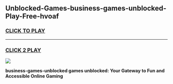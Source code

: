 
## Unblocked-Games-business-games-unblocked-Play-Free-hvoaf
<h3>
<a href="https://premium76.site?title=business-games-unblocked&ref=17A">CLICK TO PLAY</a></h3>
<hr>

<h3>
<a href="https://premium76.site?title=business-games-unblocked&ref=17A">CLICK 2 PLAY</a>
  
</h3>

<a href="https://premium76.site?title=business-games-unblocked&ref=17A"><img src="https://clearcache.store/games.png"></a>


**business-games-unblocked games unblocked: Your Gateway to Fun and Accessible Online Gaming**
